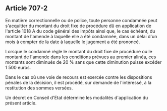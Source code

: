 Article 707-2
----
En matière correctionnelle ou de police, toute personne condamnée peut
s'acquitter du montant du droit fixe de procédure dû en application de l'article
1018 A du code général des impôts ainsi que, le cas échéant, du montant de
l'amende à laquelle elle a été condamnée, dans un délai d'un mois à compter de
la date à laquelle le jugement a été prononcé.

Lorsque le condamné règle le montant du droit fixe de procédure ou le montant de
l'amende dans les conditions prévues au premier alinéa, ces montants sont
diminués de 20 % sans que cette diminution puisse excéder 1 500 euros.

Dans le cas où une voie de recours est exercée contre les dispositions pénales
de la décision, il est procédé, sur demande de l'intéressé, à la restitution des
sommes versées.

Un décret en Conseil d'Etat détermine les modalités d'application du présent
article.
